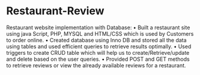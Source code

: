 # Restaurant-Review
Restaurant website implementation with Database:
• Built a restaurant site using java Script, PHP, MYSQL and HTML/CSS which is used by Customers to order online.
• Created database using Inno DB and stored all the data using tables and used efficient queries to retrieve results
optimally.
• Used triggers to create CRUD table which will help us to create/Retrieve/update and delete based on the user queries.
• Provided POST and GET methods to retrieve reviews or view the already available reviews for a restaurant.
